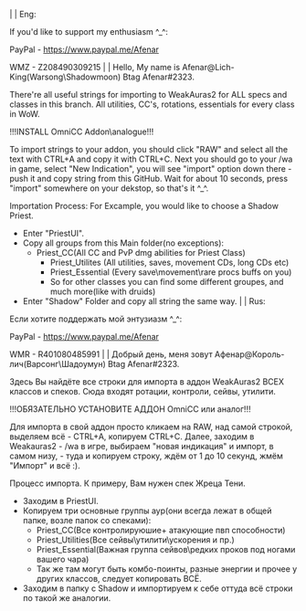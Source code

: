 |
|
Eng:

If you'd like to support my enthusiasm ^_^:

PayPal - https://www.paypal.me/Afenar

WMZ -  Z208490309215
|
|
Hello, My name is Afenar@Lich-King(Warsong\Shadowmoon) Btag Afenar#2323.

There're all useful strings for importing to WeakAuras2 for ALL specs and classes in this branch. All utilities, CC's,
rotations, essentials for every class in WoW.

!!!INSTALL OmniCC Addon\analogue!!!

To import strings to your addon, you should click "RAW" and select all the text with CTRL+A and copy it with CTRL+C.
Next you should go to your /wa in game, select "New Indication", you will see "import" option down there - push it and copy
string from this GitHub. Wait for about 10 seconds, press "import" somewhere on your dekstop, so that's it ^_^.

Importation Process:
For Excample, you would like to choose a Shadow Priest.
- Enter "PriestUI".
- Copy all groups from this Main folder(no exceptions):
 	- Priest_CC(All CC and PvP dmg abilities for Priest Class)
    	- Priest_Utilites (All utilities, saves, movement CDs, long CDs etc)
    	- Priest_Essential (Every save\movement\rare procs buffs on you)
    	- So for other classes you can find some different groupes, and much more(like with druids)
- Enter "Shadow" Folder and copy all string the same way.
|
|
Rus:

Если хотите поддержать мой энтузиазм ^_^:

PayPal - https://www.paypal.me/Afenar

WMR - R401080485991
|
|
Добрый день, меня зовут Афенар@Король-лич(Варсонг\Шадоумун) Btag Afenar#2323.

Здесь Вы найдёте все строки для импорта в аддон WeakAuras2 ВСЕХ классов и спеков. Сюда входят ротации, контроли, сейвы,
утилити.

!!!ОБЯЗАТЕЛЬНО УСТАНОВИТЕ АДДОН OmniCC или аналог!!!

Для импорта в свой аддон просто кликаем на RAW, над самой строкой, выделяем всё - CTRL+A, копируем CTRL+C.
Далее, заходим в Weakauras2 - /wa в игре, выбираем "новая индикация" и импорт, в самом низу, - туда и копируем строку, ждём от 1
до 10 секунд, жмём "Импорт" и всё :).
	
Процесс импорта.
К примеру, Вам нужен спек Жреца Тени. 
- Заходим в PriestUI.
- Копируем три основные группы аур(они всегда лежат в общей папке, возле папок со спеками):
	- Priest_CC(Все контролируюшие+ атакующие пвп способности)
	- Priest_Utilities(Все сейвы\утилити\ускорения и пр.)
	- Priest_Essential(Важная группа сейвов\редких проков под ногами вашего чара)
	- Так же там могут быть комбо-поинты, разные энергии и прочее у других классов, следует копировать ВСЁ.
- Заходим в папку с Shadow и импортируем к себе оттуда всё строки по такой же аналогии.
